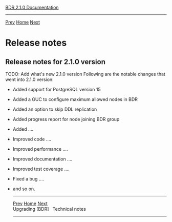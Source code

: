   [BDR 2.1.0 Documentation](README.md)                                                               
  ------------------------------------------------------------ ----------------------------------- -- -----------------------------------------------------------
  [Prev](upgrade.md "Upgrading BDR")   [Home](README.md)        [Next](technotes.md "Technical notes")  


# Release notes

## Release notes for 2.1.0 version

TODO: Add what's new 2.1.0 version
Following are the notable changes that went into 2.1.0 version:

* Added support for PostgreSQL version 15
* Added a GUC to configure maximum allowed nodes in BDR
* Added an option to skip DDL replication
* Added progress report for node joining BDR group
* Added ....
* Improved code ....
* Improved performance ....
* Improved documentation ....
* Improved test coverage ....
* Fixed a bug ....
* and so on.

  ----------------------------------- ----------------------------------- -------------------------------------------
  [Prev](upgrade.md)    [Home](README.md)    [Next](technotes.md)  
  Upgrading [BDR]                                                                               Technical notes
  ----------------------------------- ----------------------------------- -------------------------------------------
